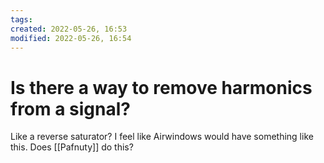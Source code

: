 ```yaml
---
tags: 
created: 2022-05-26, 16:53
modified: 2022-05-26, 16:54
---
```


# Is there a way to remove harmonics from a signal?
Like a reverse saturator? I feel like Airwindows would have something like this. Does [[Pafnuty]] do this?
